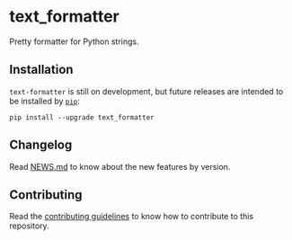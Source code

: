 # text_formatter

Pretty formatter for Python strings.

## Installation

`text-formatter` is still on development, but future releases are intended to be installed by [`pip`](http://github.com/pypa/pip):

```
pip install --upgrade text_formatter
```

## Changelog

Read [NEWS.md](http://github.com/diddileija/text_formatter/blob/main/NEWS.md) to know about the new features by version.

## Contributing

Read the [contributing guidelines](http://github.com/diddileija/text_formatter/blob/main/CONTRIBUTING.md) to know how to contribute to this repository.
